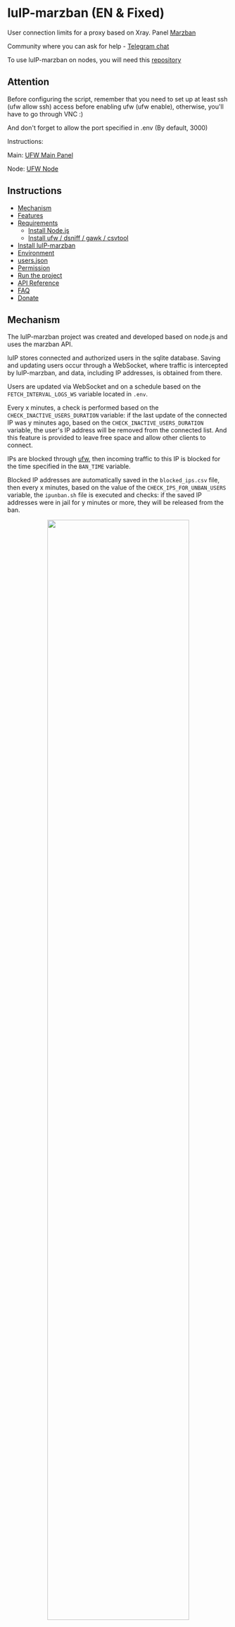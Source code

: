 # luIP-marzban (EN & Fixed)

User connection limits for a proxy based on Xray. Panel [Marzban](https://github.com/Gozargah/Marzban)

Community where you can ask for help - [Telegram chat](https://t.me/gozargah_marzban) 

To use luIP-marzban on nodes, you will need this [repository](https://github.com/sm1ky/luIP-marzban-node)

## Attention
Before configuring the script, remember that you need to set up at least ssh (ufw allow ssh) access before enabling ufw (ufw enable), otherwise, you'll have to go through VNC :)

And don't forget to allow the port specified in .env (By default, 3000)

Instructions: 

Main: [UFW Main Panel](https://docs.marzban.ru/advanced/ufw_main_panel/)

Node: [UFW Node](https://docs.marzban.ru/advanced/ufw_node/)

## Instructions

- [Mechanism](https://github.com/sm1ky/luIP-marzban/tree/main#mechanism)
- [Features](https://github.com/sm1ky/luIP-marzban/tree/main#features)
- [Requirements](https://github.com/sm1ky/luIP-marzban/tree/main#installation)
  - [Install Node.js](https://github.com/sm1ky/luIP-marzban/tree/main#install-nodejs)
  - [Install ufw / dsniff / gawk / csvtool](https://github.com/sm1ky/luIP-marzban/tree/main#install-other-requirements)
- [Install luIP-marzban](https://github.com/sm1ky/luIP-marzban/tree/main#install-luip-marzban)
- [Environment](https://github.com/sm1ky/luIP-marzban/tree/main#luip-marzbanenv-file)
- [users.json](https://github.com/sm1ky/luIP-marzban/tree/main#usersjson)
- [Permission](https://github.com/sm1ky/luIP-marzban/tree/main#permission-to-use-ipbansh--ipunbansh)
- [Run the project](https://github.com/sm1ky/luIP-marzban/tree/main#run-the-project)
- [API Reference](https://github.com/sm1ky/luIP-marzban/tree/main#run-the-project)
- [FAQ](https://github.com/sm1ky/luIP-marzban/tree/main#faq)
- [Donate](https://github.com/sm1ky/luIP-marzban/tree/main#donate)

## Mechanism

The luIP-marzban project was created and developed based on node.js and uses the marzban API.

luIP stores connected and authorized users in the sqlite database. Saving and updating users occur through a WebSocket, where traffic is intercepted by luIP-marzban, and data, including IP addresses, is obtained from there.

Users are updated via WebSocket and on a schedule based on the `FETCH_INTERVAL_LOGS_WS` variable located in `.env`.

Every x minutes, a check is performed based on the `CHECK_INACTIVE_USERS_DURATION` variable: if the last update of the connected IP was y minutes ago, based on the `CHECK_INACTIVE_USERS_DURATION` variable, the user's IP address will be removed from the connected list. And this feature is provided to leave free space and allow other clients to connect.

IPs are blocked through [ufw](https://help.ubuntu.com/community/UFW), then incoming traffic to this IP is blocked for the time specified in the `BAN_TIME` variable.

Blocked IP addresses are automatically saved in the `blocked_ips.csv` file, then every x minutes, based on the value of the `CHECK_IPS_FOR_UNBAN_USERS` variable, the `ipunban.sh` file is executed and checks: if the saved IP addresses were in jail for y minutes or more, they will be released from the ban.

<p align="center" width="100%">
    <img width="80%" src="https://github.com/mmdzov/luIP-marzban/blob/7b92fabdad4ab1e7ea818fd988b9875c866b8eaa/luIP-marzban.jpg" />
</p>

## Features

- Automatic logs
- Interaction with the Telegram bot
- API
- Identification of specific users
- Import/Export backup of users
- IP blocking
- Support for [Marzban Node](https://github.com/Gozargah/Marzban-node)

## Installation

If you do not have Node.js installed on your server, install it using nvm.

#### Install Node.js
```bash
  curl -o- https://raw.githubusercontent.com/nvm-sh/nvm/v0.38.0/install.sh | bash
  source ~/.bashrc
  nvm install --lts
```

#### Installation other dependencies

```bash
  sudo apt-get update
  sudo apt-get install -y ufw
  sudo apt-get install -y dsniff
  sudo apt-get install -y gawk
  sudo apt-get install -y csvtool
  npm install pm2 -g
```


#### Installation luIP-marzban
```bash
  git clone https://github.com/sm1ky/luIP-marzban.git
  cd luIP-marzban
  cp .env.example .env
  npm install
```

## luIP-marzban/.env file
```bash
  # Open the project folder, then execute the following command
  nano .env
```


#### Address configuration
| Parameter | Description                |
| :-------- | :------------------------- |
| `ADDRESS` | Your domain or sub domain. e.g: example.com or sub.example.com |
| `PORT_ADDRESS` | Your domain port. e.g: 443 |
| `SSL` | Did you get domain SSL? e.g: true or false |


#### Marzban configuration

| Parameter | Description                |
| :-------- | :------------------------- |
| `P_USER` | Enter the username of Marzban panel e.g: admin |
| `P_PASS` | Enter the password of Marzban panel e.g: admin |

#### App configuration

| Parameter | Description                |
| :-------- | :------------------------- |
| `MAX_ALLOW_USERS` | The maximum number of users that can connect to a proxy. e.g: 1 |
| `BAN_TIME` | The length of time an IP is in jail based on minutes. e.g: 5 |

#### Advance configuration

| Parameter | Description                |
| :-------- | :------------------------- |
| `FETCH_INTERVAL_LOGS_WS` | Based on this, websocket logs are checked every x seconds to track traffic. e.g: 1 |
| `CHECK_INACTIVE_USERS_DURATION` | It is checked every x minutes, users whose last update was x minutes ago or more are disabled. e.g: 5 |
| `CHECK_IPS_FOR_UNBAN_USERS` | Every x minutes it checks all ips, if they are in prison for more than the time specified in `BAN_TIME`, they will be unbanned. e.g: 1 |
| `SSH_PORT` | Enter your ssh port in this section. 22 is set by default |
| `TESTSCRIPTS` | If you want to test the blocking system without actually blocking the user, set it to true. By default, it is set to false. |

#### Telegram bot configuration

| Parameter | Description                |
| :-------- | :------------------------- |
| `TG_ENABLE` | If you want to use Telegram bot for logs, set this value to `true` |
| `TG_TOKEN` | The bot token you received from @botfather |
| `TG_ADMIN` | Your user ID that you received from @userinfobot |

## users.json 
You can set specific users in the users.json file

- Priority is always with this file

In the example below, email1 is the proxy name and 2 represents the maximum number of users that can be connected.

#### luIP-marzban/users.json
```json
  [
    ["admin", 2],
    ["user", 10]
  ]
```

## Permission to use ipban.sh && ipunban.sh && restore_banned_ips.sh && unbanall.sh
In order for the file to work, permission must be obtained to use it
```bash
  # Open the project folder, then execute the follow command
  chmod +x ./ipban.sh
  chmod +x ./ipunban.sh
  chmod +x ./restore_banned_ips.sh
  chmod +x ./unbanall.sh
```


## Run the project
After configuring the project, run it
```bash
  # Open the project folder, then execute the follow command
  npm start

```

## Stop luIP with kill process
You can run the command below, but whenever you want, you can go to the project path [ `cd /luIP-marzban` ] and type `npm start`, luIP will run again.
```bash
pm2 kill
pm2 flush # Delete logs
```

## Checking blocked IPs
```bash
sudo ufw status numbered | awk '/DENY/ {gsub(/[\[\]]/, ""); for(i=1; i<=NF; i++) { if ($i == "DENY") printf "%s | %s | %s %s | %s\n", $1, $(i-1), $i, $(i+1), $(i+2) }}'
```

## Unblock IP
NUM - obtained from the command above, it is the first one.
```bash
sudo ufw delete NUM 
```

## Unblock all IPs
```bash
bash ./unbanall.sh
```

## Uninstall
```bash
pm2 kill
sudo rm -rf /luIP-marzban
```


## API Reference

We get to know the following environment variables that are located in the .env file by default.

##### When you use the api, the data will be stored in a file called `users.csv`, and this file has a higher priority in reading than `MAX_ALLOW_USERS` and `users.json`, just as `users.json` has a higher priority than `MAX_ALLOW_USERS`.


| Parameter | Description                |
| :-------- | :------------------------- |
| `API_ENABLE` | If you want to use api, set the value of this variable equal to `true` |
| `API_SECRET` | Short secret for access_token. The encryption type of access_tokens is AES, and only the expiration date of the token is included in the access_token. secret is a password to encrypt and decrypt access_token with AES encryption type. |
| `API_PATH` | Displays api path by default /api |
| `API_LOGIN` | Enter a desired username and password in the username:password format so that you can be identified to receive the token |
| `API_EXPIRE_TOKEN_AT` | Each access_token you receive has an expiration date. You can set it here |
| `API_PORT` | Choose a port for your api address. Also make sure it is not occupied. By default 4000 |

Your default api address: https://example.com:4000/api

#### Get access_token

```http
  POST /api/token
```

| Parameter | Type     | Description                |
| :-------- | :------- | :------------------------- |
| `username` | `string` | **Required**. Your `API_LOGIN` username |
| `password` | `string` | **Required**. Your `API_LOGIN` password |


#### Note: In all the following apis, send the value of api_key: YOUR_ACCESS_TOKEN as header. (Fill YOUR_ACCESS_TOKEN with the value you received from /api/token)

#### Add user

```http
  POST /api/add
```

| Parameter | Type     | Description                       |
| :-------- | :------- | :-------------------------------- |
| `email`      | `string` | **Required**. The name of your target config. For example test |
| `limit`      | `number` | **Required**. What is the maximum limit? |

#### Update user

```http
  POST /api/update
```

| Parameter | Type     | Description                       |
| :-------- | :------- | :-------------------------------- |
| `email`      | `string` | **Required**. The name of your target config. For example test |
| `limit`      | `number` | **Required**. What is the maximum limit? |

#### Delete user

```http
  GET /api/delete/<email>
```

| Parameter | Type     | Description                       |
| :-------- | :------- | :-------------------------------- |
| `email`      | `string` | **Required**. The name of your target config. For example test |

#### Clear luIP database  (users.json)

```http
  GET /api/clear
```


## FAQ

#### If there are changes in marzban-node, should I restart luIP?

Yes, to apply the changes, it is necessary to restart luIP through the following command

```bash
# first Open the project dir with follow command
cd /luIP-marzban

# then run follow command
pm2 kill
npm start
```

## Donate
If you like it and it works for you, you can donate to support, develop and improve luIP-marzban. We wish the best for you

1. Tron: `TSrhAJEYqYHzuGYjsUqC46mmCx7Jp27dvX`
2. Tinkoff (RU BANK): `2200700951484392`
3. Write to me on [Telegram](https://t.me/sm1ky), and I will provide you with the necessary details.

## Author of the Original Script and Repository
Author: [mmdzdov](https://github.com/mmdzov)
Repository: [luIP-marzban](https://github.com/mmdzov/luIP-marzban)

